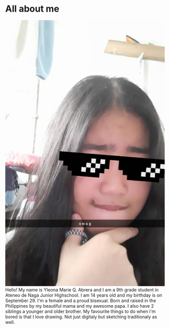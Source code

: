 # All about me
![](279208265_393021682676206_5793348485205900441_n.jpg)
Hello! My name is Yleona Marie Q. Abrera and I am a 9th grade student in Ateneo de Naga Junior Highschool. I am 14 years old and my birthday is on September 29. I'm a female and a proud bisexual. Born and raised in the Philippines by my beautiful mama and my awesome papa. I also have 2 siblings a younger and older brother. My favourite things to do when i'm bored is that I love drawing. Not just digitaly but sketching traditionaly as well.
